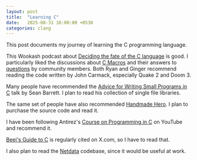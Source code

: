 ```yaml
---
layout: post
title:  "Learning C"
date:   2025-08-31 16:00:00 +0530
categories: clang
---
```


This post documents my journey of learning the C programming language.

This Wookash podcast about [Deciding the fate of the C language][dc] is good. I
particularly liked the discussions about [C Macros][cm] and their answers to
[questions][qa] by community members. Both Ryan and Ginger recommend reading the
code written by John Carmack, especially Quake 2 and Doom 3.

Many people have recommended the [Advice for Writing Small Programs in C][adv]
talk by Sean Barrett. I plan to read his collection of single file libraries.

The same set of people have also recommended [Handmade Hero][hh]. I plan to
purchase the source code and read it.

I have been following Antirez's [Course on Programming in C][ac] on YouTube and
recommend it.

[Beej's Guide to C][bg] is regularly cited on X.com, so I have to read that.

I also plan to read the [Netdata][nd] codebase, since it would be useful at work.

[dc]: https://www.youtube.com/watch?v=ES5_IWG8rcw
[cm]: https://www.youtube.com/watch?v=ES5_IWG8rcw&t=5620s
[qa]: https://www.youtube.com/watch?v=ES5_IWG8rcw&t=7770s
[adv]: https://www.youtube.com/watch?v=eAhWIO1Ra6M
[hh]: https://mollyrocket.com/#handmade
[ac]: https://www.youtube.com/playlist?list=PLrEMgOSrS_3cFJpM2gdw8EGFyRBZOyAKY
[bg]: https://beej.us/guide/bgc/
[nd]: https://github.com/netdata/netdata
